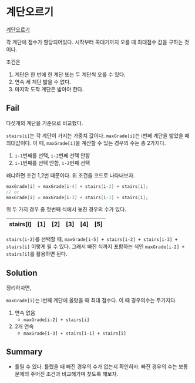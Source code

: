 # 계단오르기

[계단오르기](https://www.acmicpc.net/problem/2579)

각 계단에 점수가 할당되어있다. 시작부터 꼭대기까지 오를 때 최대점수 값을 구하는 것이다.

조건은

1. 계단은 한 번에 한 계단 또는 두 계단씩 오를 수 있다.
2. 연속 세 계단 밟을 수 없다. 
3. 마지막 도착 계단은 밟아야 한다.


## Fail

다섯개의 계단을 기준으로 비교했다.

`stairs[i]`는 각 계단이 가지는 가중치 값이다. `maxGrade[i]`는 i번째 계단을 밟았을 때 최대값이다. 이 때, `maxGrade[i]`을 계산할 수 있는 경우의 수는 총 2가지다.

1. `i-1`번째를 선택, `i-2`번째 선택 안함
2. `i-1`번째를 선택 안함, `i-2`번째 선택

왜냐하면 조건 1,2번 때문이다. 위 조건을 코드로 나타내보자.

```C
maxGrade[i] = maxGrade[i-4] + stairs[i-2] + stairs[i];
// or
maxGrade[i] = maxGrade[i-3] + stairs[i-1] + stairs[i];
```

위 두 가지 경우 중 첫번째 식에서 놓친 경우의 수가 있다.

|stairs[i]|[1]|[2]|[3]|[4]|[5]|
|:--:|:--:|:--:|:--:|:--:|:--:|

`stairs[i-2]`를 선택할 때, `maxGrade[i-5] + stairs[i-2] + stairs[i-3] + stairs[i]` 이렇게 될 수 있다. 그래서 빠진 식까지 포함하는 식인 `maxGrade[i-2] + stairs[i]`를 활용하면 된다. 

## Solution

정리하자면,

`maxGrade[i]`는 i번째 계단에 올랐을 때 최대 점수다. 이 때 경우의수는 두가지다.

1. 연속 없음
    - `maxGrade[i-2] + stairs[i]`
2. 2개 연속
    - `maxGrade[i-3] + stairs[i-1] + stairs[i]`

## Summary

- 틀릴 수 있다. 틀렸을 때 빠진 경우의 수가 없는지 확인하자. 빠진 경우의 수는 보통 문제의 주어진 조건과 비교해가며 찾도록 해보자.